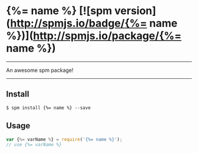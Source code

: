 # {%= name %} [![spm version](http://spmjs.io/badge/{%= name %})](http://spmjs.io/package/{%= name %})

---

An awesome spm package!

---

## Install

```
$ spm install {%= name %} --save
```

## Usage

```js
var {%= varName %} = require('{%= name %}');
// use {%= varName %}
```
